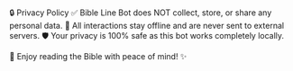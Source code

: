 🔒 Privacy Policy
✅ Bible Line Bot does NOT collect, store, or share any personal data.
📴 All interactions stay offline and are never sent to external servers.
🛡️ Your privacy is 100% safe as this bot works completely locally.

🙏 Enjoy reading the Bible with peace of mind! ✨
